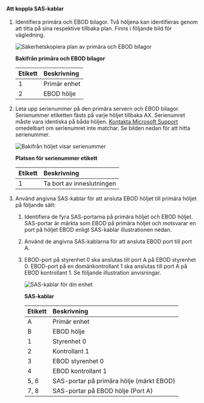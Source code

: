 <!--author=alkohli last changed:02/22/16-->

#### <a name="to-attach-the-sas-cables"></a>Att koppla SAS-kablar
1. Identifiera primära och EBOD bilagor. Två höljena kan identifieras genom att titta på sina respektive tillbaka plan. Finns i följande bild för vägledning. 
   
    ![Säkerhetskopiera plan av primära och EBOD bilagor](./media/storsimple-sas-cable-8600/HCSBackplaneofprimaryandEBODenclosure.png)
   
    **Bakifrån primära och EBOD bilagor**
   
   | Etikett | Beskrivning |
   |:--- |:--- |
   | 1 |Primär enhet |
   | 2 |EBOD hölje |
2. Leta upp serienummer på den primära servern och EBOD bilagor. Serienummer etiketten fästs på varje höljet tillbaka AX. Serienumret måste vara identiska på båda höljen. [Kontakta Microsoft Support](../articles/storsimple/storsimple-contact-microsoft-support.md) omedelbart om serienumret inte matchar. Se bilden nedan för att hitta serienummer.
   
    ![Bakifrån höljet visar serienummer](./media/storsimple-sas-cable-8600/HCSRearviewofenclosureindicatinglocationofserialnumbersticker.png)
   
    **Platsen för serienummer etikett**
   
   | Etikett | Beskrivning |
   |:--- |:--- |
   | 1 |Ta bort av inneslutningen |
3. Använd angivna SAS-kablar för att ansluta EBOD höljet till primära höljet på följande sätt:
   
   1. Identifiera de fyra SAS-portarna på primära höljet och EBOD höljet. SAS-portar är märkta som EBOD på primära höljet och motsvarar en port på höljet EBOD enligt SAS-kablar illustrationen nedan.
   2. Använd de angivna SAS-kablarna för att ansluta EBOD port till port A.
   3. EBOD-port på styrenhet 0 ska anslutas till port A på EBOD styrenhet 0. EBOD-port på en domänkontrollant 1 ska anslutas till port A på EBOD kontrollant 1. Se följande illustration anvisningar. 
      
      ![SAS-kablar för din enhet](./media/storsimple-sas-cable-8600/HCSSAScablingforyourdevice.png)
      
      **SAS-kablar**
      
      | Etikett | Beskrivning |
      |:--- |:--- |
      | A |Primär enhet |
      | B |EBOD hölje |
      | 1 |Styrenhet 0 |
      | 2 |Kontrollant 1 |
      | 3 |EBOD styrenhet 0 |
      | 4 |EBOD kontrollant 1 |
      | 5, 6 |SAS-portar på primära hölje (märkt EBOD) |
      | 7, 8 |SAS-portar på EBOD hölje (Port A) |

